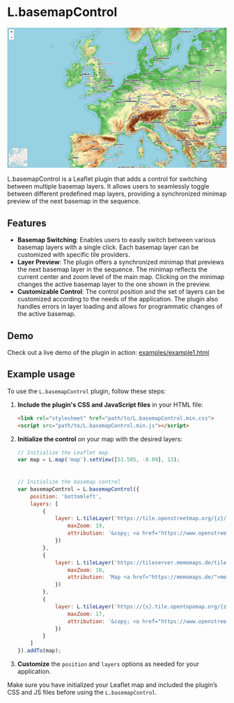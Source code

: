 # L.basemapControl

![Screenshot of the plugin](examples/images/image1.png)

L.basemapControl is a Leaflet plugin that adds a control for switching between multiple basemap layers. It allows users to seamlessly toggle between different predefined map layers, providing a synchronized minimap preview of the next basemap in the sequence.

## Features

- **Basemap Switching**: Enables users to easily switch between various basemap layers with a single click. Each basemap layer can be customized with specific tile providers.
- **Layer Preview**: The plugin offers a synchronized minimap that previews the next basemap layer in the sequence. The minimap reflects the current center and zoom level of the main map. Clicking on the minimap changes the active basemap layer to the one shown in the preview.
- **Customizable Control**: The control position and the set of layers can be customized according to the needs of the application. The plugin also handles errors in layer loading and allows for programmatic changes of the active basemap.



## Demo

Check out a live demo of the plugin in action: [examples/example1.html](https://urban96.github.io/L.basemapControl/examples/example1.html)


## Example usage

To use the `L.basemapControl` plugin, follow these steps:

1. **Include the plugin's CSS and JavaScript files** in your HTML file:

    ```html
    <link rel="stylesheet" href="path/to/L.basemapControl.min.css">
    <script src="path/to/L.basemapControl.min.js"></script>
    ```

2. **Initialize the control** on your map with the desired layers:

    ```javascript
    // Initialize the Leaflet map
    var map = L.map('map').setView([51.505, -0.09], 13);


    // Initialize the basemap control
    var basemapControl = L.basemapControl({
        position: 'bottomleft',
        layers: [
            {
                layer: L.tileLayer('https://tile.openstreetmap.org/{z}/{x}/{y}.png', {
                    maxZoom: 19,
                    attribution: '&copy; <a href="https://www.openstreetmap.org/copyright">OpenStreetMap</a> contributors'
                })
            },
            {
                layer: L.tileLayer('https://tileserver.memomaps.de/tilegen/{z}/{x}/{y}.png', {
                    maxZoom: 18,
                    attribution: 'Map <a href="https://memomaps.de/">memomaps.de</a> <a href="http://creativecommons.org/licenses/by-sa/2.0/">CC-BY-SA</a>, map data &copy; <a href="https://www.openstreetmap.org/copyright">OpenStreetMap</a> contributors'
                })
            },
            {
                layer: L.tileLayer('https://{s}.tile.opentopomap.org/{z}/{x}/{y}.png', {
                    maxZoom: 17,
                    attribution: '&copy; <a href="https://www.openstreetmap.org/copyright">OpenStreetMap</a> contributors'
                })
            }
        ]
    }).addTo(map);
    ```

3. **Customize** the `position` and `layers` options as needed for your application.

Make sure you have initialized your Leaflet map and included the plugin’s CSS and JS files before using the `L.basemapControl`.
